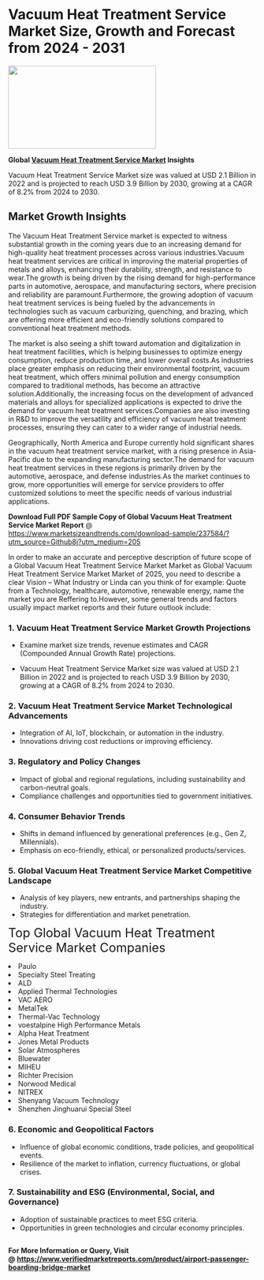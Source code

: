 <H1>Vacuum Heat Treatment Service Market Size, Growth and Forecast from 2024 - 2031</H1><img class="aligncenter size-medium wp-image-584254" src="https://thirdeyenews.in/wp-content/uploads/2024/09/Global-Market-Research-300x168.jpeg" alt="" width="300" height="168" /><p><strong>Global&nbsp;<a href="https://www.marketsizeandtrends.com/download-sample/237584/?utm_source=Github8j?utm_medium=205">Vacuum Heat Treatment Service Market</a> Insights</strong></p><p>Vacuum Heat Treatment Service Market size was valued at USD 2.1 Billion in 2022 and is projected to reach USD 3.9 Billion by 2030, growing at a CAGR of 8.2% from 2024 to 2030.</p><p><h2>Market Growth Insights</h2> <p>The Vacuum Heat Treatment Service market is expected to witness substantial growth in the coming years due to an increasing demand for high-quality heat treatment processes across various industries.Vacuum heat treatment services are critical in improving the material properties of metals and alloys, enhancing their durability, strength, and resistance to wear.The growth is being driven by the rising demand for high-performance parts in automotive, aerospace, and manufacturing sectors, where precision and reliability are paramount.Furthermore, the growing adoption of vacuum heat treatment services is being fueled by the advancements in technologies such as vacuum carburizing, quenching, and brazing, which are offering more efficient and eco-friendly solutions compared to conventional heat treatment methods.</p> <p>The market is also seeing a shift toward automation and digitalization in heat treatment facilities, which is helping businesses to optimize energy consumption, reduce production time, and lower overall costs.As industries place greater emphasis on reducing their environmental footprint, vacuum heat treatment, which offers minimal pollution and energy consumption compared to traditional methods, has become an attractive solution.Additionally, the increasing focus on the development of advanced materials and alloys for specialized applications is expected to drive the demand for vacuum heat treatment services.Companies are also investing in R&D to improve the versatility and efficiency of vacuum heat treatment processes, ensuring they can cater to a wider range of industrial needs.</p> <p>Geographically, North America and Europe currently hold significant shares in the vacuum heat treatment service market, with a rising presence in Asia-Pacific due to the expanding manufacturing sector.The demand for vacuum heat treatment services in these regions is primarily driven by the automotive, aerospace, and defense industries.As the market continues to grow, more opportunities will emerge for service providers to offer customized solutions to meet the specific needs of various industrial applications.</p> <p><span class=""><strong>Download Full PDF Sample Copy of Global Vacuum Heat Treatment Service Market Report</strong> @ <a href="https://www.marketsizeandtrends.com/download-sample/237584/?utm_source=Github8j?utm_medium=205" target="_blank">https://www.marketsizeandtrends.com/download-sample/237584/?utm_source=Github8j?utm_medium=205</a></span></p><p>In order to make an accurate and perceptive description of future scope of a Global&nbsp;Vacuum Heat Treatment Service Market Market as Global&nbsp;Vacuum Heat Treatment Service Market Market of 2025, you need to describe a clear Vision &ndash; What Industry or Linda can you think of for example: Quote from a Technology, healthcare, automotive, renewable energy, name the market you are Reffering to.However, some general trends and factors usually impact market reports and their future outlook include:</p><h3>1.&nbsp;<strong>Vacuum Heat Treatment Service Market Growth Projections</strong></h3><ul><li>Examine market size trends, revenue estimates and CAGR (Compounded Annual Growth Rate) projections.</li><li><p>Vacuum Heat Treatment Service Market size was valued at USD 2.1 Billion in 2022 and is projected to reach USD 3.9 Billion by 2030, growing at a CAGR of 8.2% from 2024 to 2030.</p></li></ul><h3>2.&nbsp;<strong>Vacuum Heat Treatment Service Market Technological Advancements</strong></h3><ul><li>Integration of AI, IoT, blockchain, or automation in the industry.</li><li>Innovations driving cost reductions or improving efficiency.</li></ul><h3>3.&nbsp;<strong>Regulatory and Policy Changes</strong></h3><ul><li>Impact of global and regional regulations, including sustainability and carbon-neutral goals.</li><li>Compliance challenges and opportunities tied to government initiatives.</li></ul><h3>4.&nbsp;<strong>Consumer Behavior Trends</strong></h3><ul><li>Shifts in demand influenced by generational preferences (e.g., Gen Z, Millennials).</li><li>Emphasis on eco-friendly, ethical, or personalized products/services.</li></ul><h3>5.&nbsp;<strong>Global Vacuum Heat Treatment Service Market Competitive Landscape</strong></h3><ul><li>Analysis of key players, new entrants, and partnerships shaping the industry.</li><li>Strategies for differentiation and market penetration.</li></ul><p data-pm-slice="1 1 []"><span style="color: inherit; font-family: inherit; font-size: 25px;">Top Global Vacuum Heat Treatment Service Market Companies</span></p><div class="" data-test-id=""><p><li>Paulo</li><li> Specialty Steel Treating</li><li> ALD</li><li> Applied Thermal Technologies</li><li> VAC AERO</li><li> MetalTek</li><li> Thermal-Vac Technology</li><li> voestalpine High Performance Metals</li><li> Alpha Heat Treatment</li><li> Jones Metal Products</li><li> Solar Atmospheres</li><li> Bluewater</li><li> MIHEU</li><li> Richter Precision</li><li> Norwood Medical</li><li> NITREX</li><li> Shenyang Vacuum Technology</li><li> Shenzhen Jinghuarui Special Steel</li></p></div><h3>6.&nbsp;<strong>Economic and Geopolitical Factors</strong></h3><ul><li>Influence of global economic conditions, trade policies, and geopolitical events.</li><li>Resilience of the market to inflation, currency fluctuations, or global crises.</li></ul><h3>7.&nbsp;<strong>Sustainability and ESG (Environmental, Social, and Governance)</strong></h3><ul><li>Adoption of sustainable practices to meet ESG criteria.</li><li>Opportunities in green technologies and circular economy principles.</li></ul><h2><strong style="font-size: 14px;">For More Information or Query, Visit @&nbsp;</strong><a style="background-color: #ffffff; font-size: 14px;" href="https://www.marketsizeandtrends.com/report/vacuum-heat-treatment-service-market/" target="_blank">https://www.verifiedmarketreports.com/product/airport-passenger-boarding-bridge-market</a></h2>